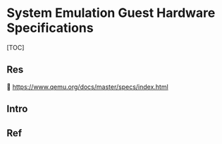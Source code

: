 # System Emulation Guest Hardware Specifications

[TOC]



## Res
📂 https://www.qemu.org/docs/master/specs/index.html



## Intro


## Ref


